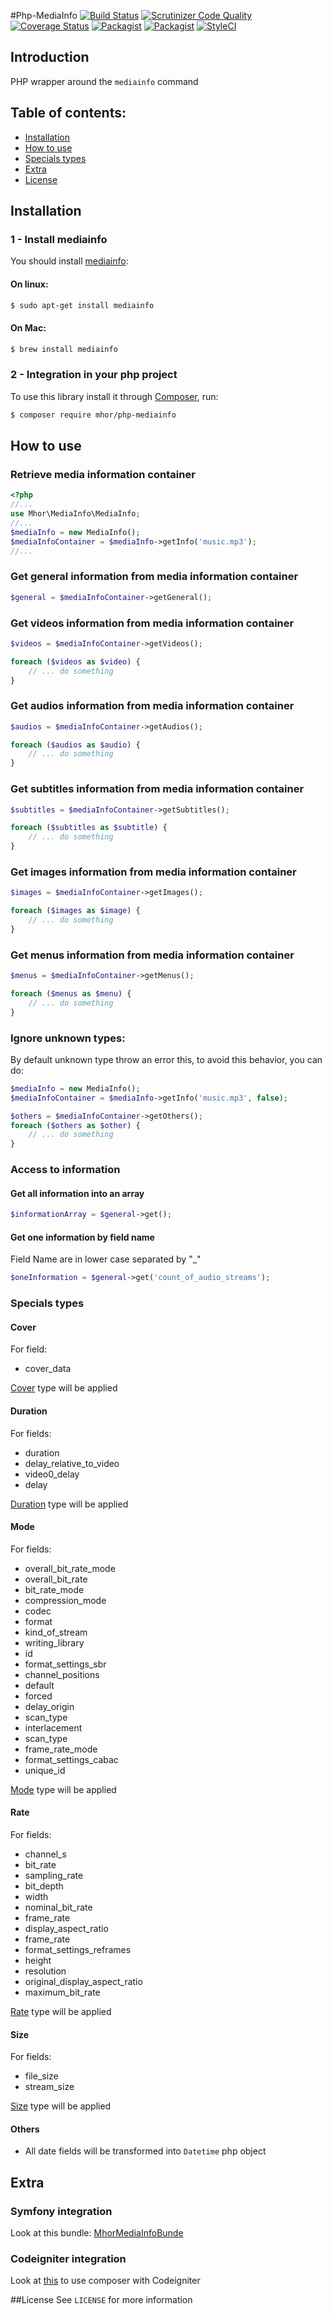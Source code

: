 #Php-MediaInfo [![Build Status](https://travis-ci.org/mhor/php-mediainfo.svg?branch=master)](https://travis-ci.org/mhor/php-mediainfo) [![Scrutinizer Code Quality](https://scrutinizer-ci.com/g/mhor/php-mediainfo/badges/quality-score.png?b=master)](https://scrutinizer-ci.com/g/mhor/php-mediainfo/?branch=master) [![Coverage Status](https://img.shields.io/coveralls/mhor/php-mediainfo.svg)](https://coveralls.io/r/mhor/php-mediainfo?branch=master) [![Packagist](https://img.shields.io/packagist/v/mhor/php-mediainfo.svg)](https://packagist.org/packages/mhor/php-mediainfo) [![Packagist](https://img.shields.io/packagist/dt/mhor/php-mediainfo.svg)](https://packagist.org/packages/mhor/php-mediainfo) [![StyleCI](https://styleci.io/repos/27673427/shield?style=flat)](https://styleci.io/repos/27673427)

## Introduction

PHP wrapper around the `mediainfo` command

## Table of contents:
- [Installation](#installation)
- [How to use](#how-to-use)
- [Specials types](#specials-types)
- [Extra](#extra)
- [License](#license)

## Installation

### 1 - Install mediainfo
You should install [mediainfo](http://manpages.ubuntu.com/manpages/gutsy/man1/mediainfo.1.html):

#### On linux:

```bash
$ sudo apt-get install mediainfo
```

#### On Mac:

```bash
$ brew install mediainfo
```

### 2 - Integration in your php project

To use this library install it through [Composer](https://getcomposer.org/), run:

```bash
$ composer require mhor/php-mediainfo
```

## How to use

### Retrieve media information container
```php
<?php
//...
use Mhor\MediaInfo\MediaInfo;
//...
$mediaInfo = new MediaInfo();
$mediaInfoContainer = $mediaInfo->getInfo('music.mp3');
//...
```

### Get general information from media information container

```php
$general = $mediaInfoContainer->getGeneral();
```

### Get videos information from media information container

```php
$videos = $mediaInfoContainer->getVideos();

foreach ($videos as $video) {
    // ... do something
}
```

### Get audios information from media information container

```php
$audios = $mediaInfoContainer->getAudios();

foreach ($audios as $audio) {
    // ... do something
}
```

### Get subtitles information from media information container

```php
$subtitles = $mediaInfoContainer->getSubtitles();

foreach ($subtitles as $subtitle) {
    // ... do something
}
```

### Get images information from media information container

```php
$images = $mediaInfoContainer->getImages();

foreach ($images as $image) {
    // ... do something
}
```

### Get menus information from media information container

```php
$menus = $mediaInfoContainer->getMenus();

foreach ($menus as $menu) {
    // ... do something
}
```

### Ignore unknown types:

By default unknown type throw an error this, to avoid this behavior, you can do:

```php
$mediaInfo = new MediaInfo();
$mediaInfoContainer = $mediaInfo->getInfo('music.mp3', false);

$others = $mediaInfoContainer->getOthers();
foreach ($others as $other) {
    // ... do something
}
```

### Access to information

#### Get all information into an array

```php
$informationArray = $general->get();
```

#### Get one information by field name

Field Name are in lower case separated by "_"

```php
$oneInformation = $general->get('count_of_audio_streams');
```

### Specials types

#### Cover
For field:

- cover_data

[Cover](src/Attribute/Cover.php) type will be applied

#### Duration
For fields:

- duration
- delay_relative_to_video
- video0_delay
- delay

[Duration](src/Attribute/Duration.php) type will be applied

#### Mode
For fields:

- overall_bit_rate_mode
- overall_bit_rate
- bit_rate_mode
- compression_mode
- codec
- format
- kind_of_stream
- writing_library
- id
- format_settings_sbr
- channel_positions
- default
- forced
- delay_origin
- scan_type
- interlacement
- scan_type
- frame_rate_mode
- format_settings_cabac
- unique_id

[Mode](src/Attribute/Mode.php) type will be applied

#### Rate
For fields:

- channel_s
- bit_rate
- sampling_rate
- bit_depth
- width
- nominal_bit_rate
- frame_rate
- display_aspect_ratio
- frame_rate
- format_settings_reframes
- height
- resolution
- original_display_aspect_ratio
- maximum_bit_rate

[Rate](src/Attribute/Rate.php) type will be applied

#### Size
For fields:

- file_size
- stream_size

[Size](src/Attribute/Size.php) type will be applied

#### Others
- All date fields will be transformed into `Datetime` php object


## Extra

### Symfony integration

Look at this bundle: [MhorMediaInfoBunde](https://github.com/mhor/MhorMediaInfoBundle)

### Codeigniter integration

Look at [this](https://philsturgeon.uk/blog/2012/05/composer-with-codeigniter/) to use composer with Codeigniter

##License
See `LICENSE` for more information
